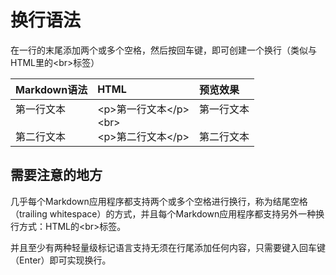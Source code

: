# 换行语法
在一行的末尾添加两个或多个空格，然后按回车键，即可创建一个换行（类似与HTML里的&lt;br&gt;标签）

|         Markdown语法         |                                    HTML                                    | 预览效果                     |
|:----------------------------|:--------------------------------------------------------------------------|:------------------------------|
| 第一行文本<br><br>第二行文本 | &lt;p&gt;第一行文本&lt;/p&gt;<br>&lt;br&gt;<br>&lt;p&gt;第二行文本&lt;/p&gt; | 第一行文本<br><br>第二行文本 |
## 需要注意的地方
几乎每个Markdown应用程序都支持两个或多个空格进行换行，称为结尾空格（trailing whitespace）的方式，并且每个Markdown应用程序都支持另外一种换行方式：HTML的&lt;br&gt;标签。
  
并且至少有两种轻量级标记语言支持无须在行尾添加任何内容，只需要键入回车键（Enter）即可实现换行。